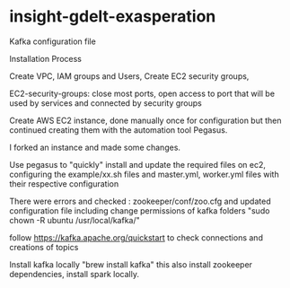 # insight-gdelt-exasperation

Kafka configuration file



Installation Process

Create VPC, IAM groups and Users, Create EC2 security groups,

EC2-security-groups: close most ports, open access to port that will be used by services and connected by security groups

Create AWS EC2 instance, done manually once for configuration but then continued creating them with the automation tool Pegasus. 

I forked an instance and made some changes.

Use pegasus to "quickly" install and update the required files on ec2, configuring the example/xx.sh files and master.yml, worker.yml files with their respective configuration

There were errors and checked : zookeeper/conf/zoo.cfg and updated configuration file including change permissions of kafka folders "sudo chown -R ubuntu /usr/local/kafka/"

follow https://kafka.apache.org/quickstart to check connections and creations of topics

Install kafka locally "brew install kafka" this also install zookeeper dependencies, install spark locally.



